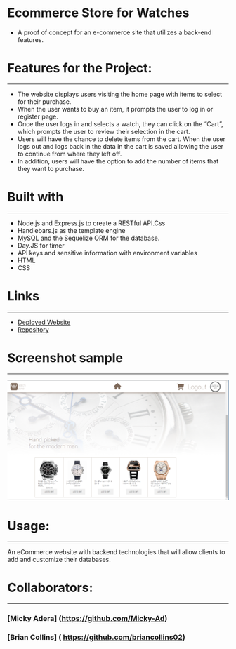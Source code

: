 # Ecommerce Store for Watches
  - A proof of concept for an e-commerce site that utilizes a back-end features. 

# Features for the Project:
-----------------------------------------------------------------------
- The website displays users visiting the home page with items to select for their purchase.
- When the user wants to buy an item, it prompts the user to log in or register page. 
- Once the user logs in and selects a watch, they can click on the “Cart”, which prompts the user to review their selection in the cart. 
- Users will have the chance to delete items from the cart.  When the user logs out and logs back in the data in the cart is saved allowing the user to continue from where they left off. 
- In addition, users will have the option to add the number of items that they want to purchase. 
 
  
# Built with
-----------------------------------------------------------------------
- Node.js and Express.js to create a RESTful API.Css
- Handlebars.js as the template engine
- MySQL and the Sequelize ORM for the database.
- Day.JS for timer 
- API keys and sensitive information with environment variables
- HTML 
- CSS

# Links
-----------------------------------------------------------------------
- [Deployed Website](https://rocky-everglades-44813.herokuapp.com/)
- [Repository](https://github.com/YehOkiHub/EcommerceStore)


# Screenshot sample
-----------------------------------------------------------------------
 ![Web site screenshot](./public/assets/Images/logedin_screenshot.PNG)

# Usage:
-----------------------------------------------------------------------
An eCommerce website with backend technologies that will allow clients to add and customize their databases.

# Collaborators:
-----------------------------------------------------------------------
### [Micky Adera] (https://github.com/Micky-Ad)
### [Brian Collins] ( https://github.com/briancollins02)

